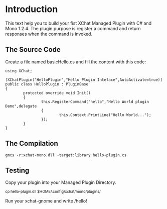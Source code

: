 # Introduction #

This text help you to build your fist XChat Managed Plugin with C# and Mono 1.2.4. The plugin purpose is register a command and return responses when the command is invoked.

## The Source Code ##

Create a file named basicHello.cs and fill the content with this code:

```
using XChat;

[XChatPlugin("HelloPlugin","Hello Plugin Inteface",AutoActivate=true)]
public class HelloPlugin : PluginBase
{
        protected override void Init()
        {
                this.RegisterCommand("hello","Hello World plugin Demo",delegate
                {
                        this.Context.PrintLine("Hello World...");
                });
        }
}

```

## The Compilation ##

```
gmcs -r:xchat-mono.dll -target:library hello-plugin.cs
```

## Testing ##
Copy your plugin into your Managed Plugin Directory.

<sup>cp hello-plugin.dll $HOME/.config/xchat/mono/plugins/</sup>

Run your xchat-gnome and write /hello!